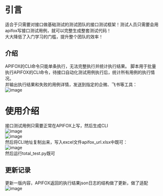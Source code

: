 # 引言
适合于只需要对接口做基础测试的测试团队的接口测试框架！测试人员只需要会用apifox写接口测试用例，就可以完整生成整套测试代码！  
大大降低了入门学习的门槛，提升整个团队的效率！  
## 介绍
APIFOX的CLI命令只能单条执行，无法完整执行并统计执行结果。
脚本用于批量执行APIFOX的CLI命令，待接口自动化测试用例执行后，统计所有用例的执行情况。  
并输出执行结果和失败的用例详情，发送到指定的企微、飞书等工具：  
![image](https://github.com/user-attachments/assets/0fbead47-c4d2-40d3-ba8b-9f4fc9404385)  
# 使用介绍  
接口测试用例只需要正常在APIFOX上写，然后生成CLI  
![image](https://github.com/user-attachments/assets/2aa61d3e-5354-4f50-98b1-a900ac73b8ab)  
![image](https://github.com/user-attachments/assets/1bf744d3-78ae-422b-a0a7-715135ec3167)  
然后将CLI地址复制出来，写入excel文件apifox_url.xlsx中既可：  
![image](https://github.com/user-attachments/assets/a504c2ae-f6f9-469f-8def-2a135819e720)  
然后运行total_test.py既可  
## 更新记录
更新一版内容，APIFOX返回的执行结果json日志的结构做了更新，做了适配  
![image](https://github.com/user-attachments/assets/08b154ae-1a07-4a34-b9ba-7de83755f417)  
